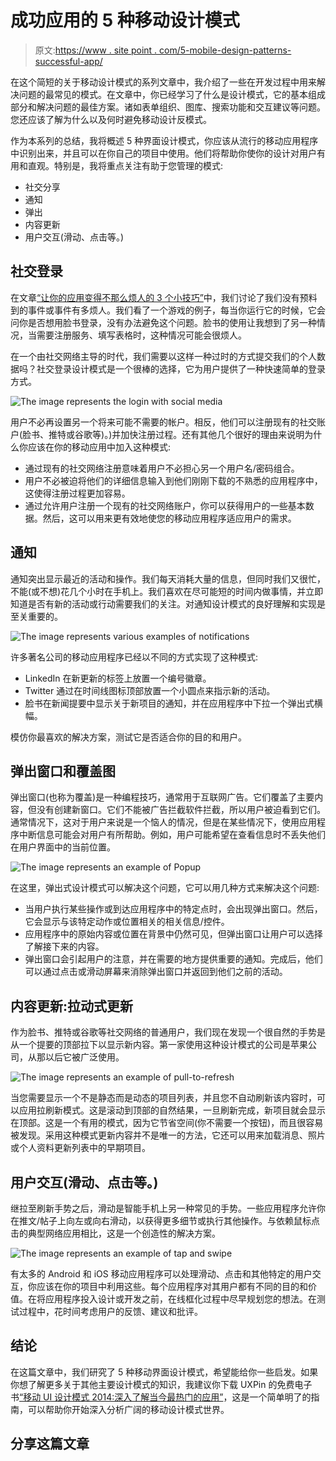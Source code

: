 # 成功应用的 5 种移动设计模式

> 原文:[https://www . site point . com/5-mobile-design-patterns-successful-app/](https://www.sitepoint.com/5-mobile-design-patterns-successful-app/)

在这个简短的关于移动设计模式的系列文章中，我介绍了一些在开发过程中用来解决问题的最常见的模式。在文章中，你已经学习了什么是设计模式，它的基本组成部分和解决问题的最佳方案。诸如表单组织、图库、搜索功能和交互建议等问题。您还应该了解为什么以及何时避免移动设计反模式。

作为本系列的总结，我将概述 5 种界面设计模式，你应该从流行的移动应用程序中识别出来，并且可以在你自己的项目中使用。他们将帮助你使你的设计对用户有用和直观。特别是，我将重点关注有助于您管理的模式:

*   社交分享
*   通知
*   弹出
*   内容更新
*   用户交互(滑动、点击等。)

## 社交登录

在文章[“让你的应用变得不那么烦人的 3 个小技巧”](https://www.sitepoint.com/3-tips-make-apps-less-annoying/)中，我们讨论了我们没有预料到的事件或事件有多烦人。我们看了一个游戏的例子，每当你运行它的时候，它会问你是否想用脸书登录，没有办法避免这个问题。脸书的使用让我想到了另一种情况，当需要注册服务、填写表格时，这种情况可能会很烦人。

在一个由社交网络主导的时代，我们需要以这样一种过时的方式提交我们的个人数据吗？社交登录设计模式是一个很棒的选择，它为用户提供了一种快速简单的登录方式。

![The image represents the login with social media](../Images/5252fc8c8ff5dcf4b693b5c81f0ff716.png)

用户不必再设置另一个将来可能不需要的帐户。相反，他们可以注册现有的社交账户(脸书、推特或谷歌等)。)并加快注册过程。还有其他几个很好的理由来说明为什么你应该在你的移动应用中加入这种模式:

*   通过现有的社交网络注册意味着用户不必担心另一个用户名/密码组合。
*   用户不必被迫将他们的详细信息输入到他们刚刚下载的不熟悉的应用程序中，这使得注册过程更加容易。
*   通过允许用户注册一个现有的社交网络账户，你可以获得用户的一些基本数据。然后，这可以用来更有效地使您的移动应用程序适应用户的需求。

## 通知

通知突出显示最近的活动和操作。我们每天消耗大量的信息，但同时我们又很忙，不能(或不想)花几个小时在手机上。我们喜欢在尽可能短的时间内做事情，并立即知道是否有新的活动或行动需要我们的关注。对通知设计模式的良好理解和实现是至关重要的。

![The image represents various examples of notifications](../Images/3108b2d2182589f3dbefd75c0895e68b.png)

许多著名公司的移动应用程序已经以不同的方式实现了这种模式:

*   LinkedIn 在新更新的标签上放置一个编号徽章。
*   Twitter 通过在时间线图标顶部放置一个小圆点来指示新的活动。
*   脸书在新闻提要中显示关于新项目的通知，并在应用程序中下拉一个弹出式横幅。

模仿你最喜欢的解决方案，测试它是否适合你的目的和用户。

## 弹出窗口和覆盖图

弹出窗口(也称为覆盖)是一种编程技巧，通常用于互联网广告。它们覆盖了主要内容，但没有创建新窗口。它们不能被广告拦截软件拦截，所以用户被迫看到它们。通常情况下，这对于用户来说是一个恼人的情况，但是在某些情况下，使用应用程序中断信息可能会对用户有所帮助。例如，用户可能希望在查看信息时不丢失他们在用户界面中的当前位置。

![The image represents an example of Popup](../Images/851400729d813ce42d96b7ad6233527d.png)

在这里，弹出式设计模式可以解决这个问题，它可以用几种方式来解决这个问题:

*   当用户执行某些操作或到达应用程序中的特定点时，会出现弹出窗口。然后，它会显示与该特定动作或位置相关的相关信息/控件。
*   应用程序中的原始内容或位置在背景中仍然可见，但弹出窗口让用户可以选择了解接下来的内容。
*   弹出窗口会引起用户的注意，并在需要的地方提供重要的通知。完成后，他们可以通过点击或滑动屏幕来消除弹出窗口并返回到他们之前的活动。

## 内容更新:拉动式更新

作为脸书、推特或谷歌等社交网络的普通用户，我们现在发现一个很自然的手势是从一个提要的顶部拉下以显示新内容。第一家使用这种设计模式的公司是苹果公司，从那以后它被广泛使用。

![The image represents an example of pull-to-refresh](../Images/951024da0f07f5a57e706e24c82c6f19.png)

当您需要显示一个不是静态而是动态的项目列表，并且您不自动刷新该内容时，可以应用拉刷新模式。这是滚动到顶部的自然结果，一旦刷新完成，新项目就会显示在顶部。这是一个有用的模式，因为它节省空间(你不需要一个按钮)，而且很容易被发现。采用这种模式更新内容并不是唯一的方法，它还可以用来加载消息、照片或个人资料更新列表中的早期项目。

## 用户交互(滑动、点击等。)

继拉至刷新手势之后，滑动是智能手机上另一种常见的手势。一些应用程序允许你在推文/帖子上向左或向右滑动，以获得更多细节或执行其他操作。与依赖鼠标点击的典型网络应用相比，这是一个创造性的解决方案。

![The image represents an example of tap and swipe](../Images/7051ba9a77b59ee81bd1ebc0c0bf4f62.png)

有太多的 Android 和 iOS 移动应用程序可以处理滑动、点击和其他特定的用户交互，你应该在你的项目中利用这些。每个应用程序对其用户都有不同的目的和价值。在将应用程序投入设计或开发之前，在线框化过程中尽早规划您的想法。在测试过程中，花时间考虑用户的反馈、建议和批评。

## 结论

在这篇文章中，我们研究了 5 种移动界面设计模式，希望能给你一些启发。如果你想了解更多关于其他主要设计模式的知识，我建议你下载 UXPin 的免费电子书[“移动 UI 设计模式 2014:深入了解当今最热门的应用”](http://uxpin.com/mobile-design-patterns.html)，这是一个简单明了的指南，可以帮助你开始深入分析广阔的移动设计模式世界。

## 分享这篇文章
